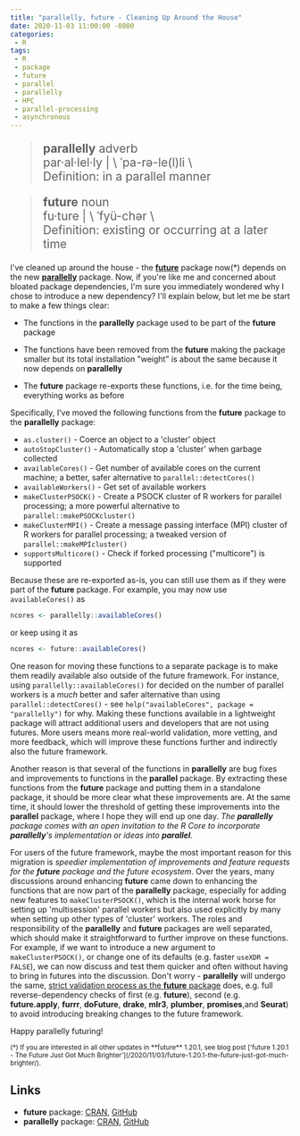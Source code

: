 ```yaml
---
title: "parallelly, future - Cleaning Up Around the House"
date: 2020-11-03 11:00:00 -0800
categories:
 - R
tags:
 - R
 - package
 - future
 - parallel
 - parallelly
 - HPC
 - parallel-processing
 - asynchronous
---
```



<blockquote cite="https://www.merriam-webster.com/dictionary/parallelly" style="font-size: 150%">
<strong>parallelly</strong> adverb<br>
par·​al·​lel·​ly | \  ˈpa-rə-le(l)li \ <br> 
Definition: in a parallel manner
</blockquote>

<blockquote cite="https://www.merriam-webster.com/dictionary/future" style="font-size: 150%">
<strong>future</strong> noun<br>
fu·​ture | \ ˈfyü-chər \ <br> 
Definition: existing or occurring at a later time
</blockquote>


I've cleaned up around the house - the **[future]** package now(*) depends on the new **[parallelly]** package.  Now, if you're like me and concerned about bloated package dependencies, I'm sure you immediately wondered why I chose to introduce a new dependency?  I'll explain below, but let me be start to make a few things clear:

* The functions in the **parallelly** package used to be part of the **future** package

* The functions have been removed from the **future** making the package smaller but its total installation "weight" is about the same because it now depends on **parallelly**

* The **future** package re-exports these functions, i.e. for the time being, everything works as before


Specifically, I’ve moved the following functions from the **future** package to the **parallelly** package:

* `as.cluster()` - Coerce an object to a 'cluster' object 
* `autoStopCluster()` - Automatically stop a 'cluster' when garbage collected
* `availableCores()` - Get number of available cores on the current machine; a better, safer alternative to `parallel::detectCores()`
* `availableWorkers()` - Get set of available workers
* `makeClusterPSOCK()` - Create a PSOCK cluster of R workers for parallel processing; a more powerful alternative to `parallel::makePSOCKcluster()`
* `makeClusterMPI()` - Create a message passing interface (MPI) cluster of R workers for parallel processing; a tweaked version of `parallel::makeMPIcluster()`
* `supportsMulticore()` - Check if forked processing ("multicore") is supported


Because these are re-exported as-is, you can still use them as if they were part of the **future** package.  For example, you may now use `availableCores()` as

```r
ncores <- parallelly::availableCores()
```

or keep using it as

```r
ncores <- future::availableCores()
```



One reason for moving these functions to a separate package is to make them readily available also outside of the future framework.  For instance, using `parallelly::availableCores()` for decided on the number of parallel workers is a _much_ better and safer alternative than using `parallel::detectCores()` - see `help("availableCores", package = "parallelly")` for why.  Making these functions available in a lightweight package will attract additional users and developers that are not using futures.  More users means more real-world validation, more vetting, and more feedback, which will improve these functions further and indirectly also the future framework.

Another reason is that several of the functions in **parallelly** are bug fixes and improvements to functions in the **parallel** package.  By extracting these functions from the **future** package and putting them in a standalone package, it should be more clear what these improvements are.  At the same time, it should lower the threshold of getting these improvements into the **parallel** package, where I hope they will end up one day.  _The **parallelly** package comes with an open invitation to the R Core to incorporate **parallelly**'s implementation or ideas into **parallel**._

For users of the future framework, maybe the most important reason for this migration is _speedier implementation of improvements and feature requests for the **future** package and the future ecosystem_.  Over the years, many discussions around enhancing **future** came down to enhancing the functions that are now part of the **parallelly** package, especially for adding new features to `makeClusterPSOCK()`, which is the internal work horse for setting up 'multisession' parallel workers but also used explicitly by many when setting up other types of 'cluster' workers.
The roles and responsibility of the **parallelly** and **future** packages are well separated, which should make it straightforward to further improve on these functions.  For example, if we want to introduce a new argument to `makeClusterPSOCK()`, or change one of its defaults (e.g. faster `useXDR = FALSE`), we can now discuss and test them quicker and often without having to bring in futures into the discussion.  Don't worry - **parallelly** will undergo the same, [strict validation process as the **future** package](https://cran.r-project.org/web/packages/future/vignettes/future-8-how-future-is-validated.html) does, e.g. full reverse-dependency checks of first (e.g. **future**), second (e.g. **future.apply**, **furrr**, **doFuture**, **drake**, **mlr3**, **plumber**, **promises**,and  **Seurat**) to avoid introducing breaking changes to the future framework.


Happy parallelly futuring!


<small>
(*) If you are interested in all other updates in **future** 1.20.1, see blog post ['future 1.20.1 - The Future Just Got Much Brighter'](/2020/11/03/future-1.20.1-the-future-just-got-much-brighter/).
</small>


## Links

* **future** package: [CRAN](https://cran.r-project.org/package=future), [GitHub](https://github.com/HenrikBengtsson/future)
* **parallelly** package: [CRAN](https://cran.r-project.org/package=parallelly), [GitHub](https://github.com/HenrikBengtsson/parallelly)


[future]: https://cran.r-project.org/package=future
[parallelly]: https://cran.r-project.org/package=parallelly
[Merriam-Webster]: https://www.merriam-webster.com/dictionary/parallelly

[Twitter]: https://twitter.com/henrikbengtsson

